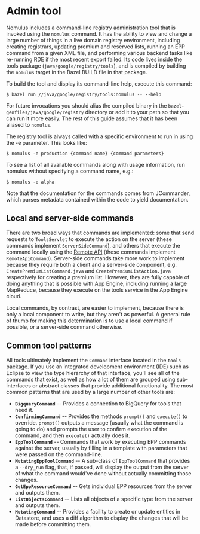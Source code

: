 # Admin tool

Nomulus includes a command-line registry administration tool that is invoked
using the `nomulus` command. It has the ability to view and change a large
number of things in a live domain registry environment, including creating
registrars, updating premium and reserved lists, running an EPP command from a
given XML file, and performing various backend tasks like re-running RDE if the
most recent export failed. Its code lives inside the tools package
(`java/google/registry/tools`), and is compiled by building the `nomulus`
target in the Bazel BUILD file in that package.

To build the tool and display its command-line help, execute this command:

    $ bazel run //java/google/registry/tools:nomulus -- --help

For future invocations you should alias the compiled binary in the
`bazel-genfiles/java/google/registry` directory or add it to your path so that
you can run it more easily. The rest of this guide assumes that it has been
aliased to `nomulus`.

The registry tool is always called with a specific environment to run in using
the -e parameter. This looks like:

    $ nomulus -e production {command name} {command parameters}

To see a list of all available commands along with usage information, run
nomulus without specifying a command name, e.g.:

    $ nomulus -e alpha

Note that the documentation for the commands comes from JCommander, which parses
metadata contained within the code to yield documentation.

## Local and server-side commands

There are two broad ways that commands are implemented: some that send requests
to `ToolsServlet` to execute the action on the server (these commands implement
`ServerSideCommand`), and others that execute the command locally using the
[Remote API](https://cloud.google.com/appengine/docs/java/tools/remoteapi)
(these commands implement `RemoteApiCommand`). Server-side commands take more
work to implement because they require both a client and a server-side
component, e.g. `CreatePremiumListCommand.java` and
`CreatePremiumListAction.java` respectively for creating a premium list.
However, they are fully capable of doing anything that is possible with App
Engine, including running a large MapReduce, because they execute on the tools
service in the App Engine cloud.

Local commands, by contrast, are easier to implement, because there is only a
local component to write, but they aren't as powerful. A general rule of thumb
for making this determination is to use a local command if possible, or a
server-side command otherwise.

## Common tool patterns

All tools ultimately implement the `Command` interface located in the `tools`
package. If you use an integrated development environment (IDE) such as
Eclipse to view the type hierarchy of that interface, you'll see all of the 
commands that exist, as well as how a lot of them are grouped using 
sub-interfaces or abstract classes that provide additional functionality. 
The most common patterns that are used by a large number of other tools are:

*   **`BigqueryCommand`** -- Provides a connection to BigQuery for tools that
    need it.
*   **`ConfirmingCommand`** -- Provides the methods `prompt()` and `execute()`
    to override. `prompt()` outputs a message (usually what the command is going
    to do) and prompts the user to confirm execution of the command, and then
    `execute()` actually does it.
*   **`EppToolCommand`** -- Commands that work by executing EPP commands against
    the server, usually by filling in a template with parameters that were
    passed on the command-line.
*   **`MutatingEppToolCommand`** -- A sub-class of `EppToolCommand` that
    provides a `--dry_run` flag, that, if passed, will display the output from
    the server of what the command would've done without actually committing
    those changes.
*   **`GetEppResourceCommand`** -- Gets individual EPP resources from the server
    and outputs them.
*   **`ListObjectsCommand`** -- Lists all objects of a specific type from the
    server and outputs them.
*   **`MutatingCommand`** -- Provides a facility to create or update entities in
    Datastore, and uses a diff algorithm to display the changes that will be
    made before committing them.

